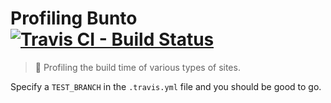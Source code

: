 # Profiling Bunto [![Travis CI - Build Status](https://travis-ci.org/bunto/profiling.svg?branch=master)](https://travis-ci.org/bunto/profiling)

> :construction: Profiling the build time of various types of sites.

Specify a `TEST_BRANCH` in the `.travis.yml` file and you should be good to go.
